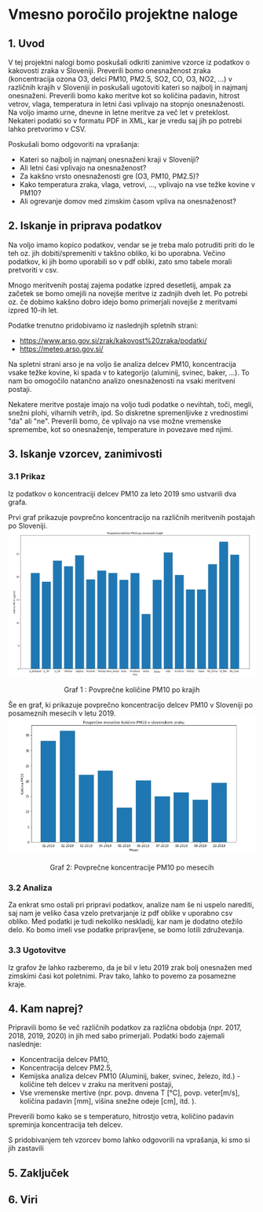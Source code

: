 # Vmesno poročilo projektne naloge

## 1. Uvod
V tej projektni nalogi bomo poskušali odkriti zanimive vzorce iz podatkov o kakovosti zraka v Sloveniji. Preverili bomo onesnaženost zraka (koncentracija ozona O3, delci PM10, PM2.5, SO2, CO, O3, NO2, ...) v različnih krajih v Sloveniji in poskušali ugotoviti kateri so najbolj in najmanj onesnaženi. Preverili bomo kako meritve kot so količina padavin, hitrost vetrov, vlaga, temperatura in letni časi vplivajo na stopnjo onesnaženosti. Na voljo imamo urne, dnevne in letne meritve za več let v preteklost. Nekateri podatki so v formatu PDF in XML, kar je vredu saj jih po potrebi lahko pretvorimo v CSV.

Poskušali bomo odgovoriti na vprašanja:
* Kateri so najbolj in najmanj onesnaženi kraji v Sloveniji?
* Ali letni časi vplivajo na onesnaženost?
* Za kakšno vrsto onesnaženosti gre (O3, PM10, PM2.5)?
* Kako temperatura zraka, vlaga, vetrovi, ..., vplivajo na vse težke kovine v PM10?
* Ali ogrevanje domov med zimskim časom vpliva na onesnaženost?

## 2. Iskanje in priprava podatkov

Na voljo imamo kopico podatkov, vendar se je treba malo potruditi priti do le teh oz. jih dobiti/spremeniti v takšno obliko, ki bo uporabna. Večino podatkov, ki jih bomo uporabili so v pdf obliki, zato smo tabele morali pretvoriti v csv.

Mnogo meritvenih postaj zajema podatke izpred desetletij, ampak za začetek se bomo omejili na novejše meritve iz zadnjih dveh let. Po potrebi oz. če dobimo kakšno dobro idejo bomo primerjali novejše z meritvami izpred 10-ih let. 

Podatke trenutno pridobivamo iz naslednjih spletnih strani:
* https://www.arso.gov.si/zrak/kakovost%20zraka/podatki/
* https://meteo.arso.gov.si/

Na spletni strani arso je na voljo še analiza delcev PM10, koncentracija vsake težke kovine, ki spada v to kategorijo (aluminij, svinec, baker, ...). To nam bo omogočilo natančno analizo onesnaženosti na vsaki meritveni postaji.

Nekatere meritve postaje imajo na voljo tudi podatke o nevihtah, toči, megli, snežni plohi, viharnih vetrih, ipd. So diskretne spremenljivke z vrednostimi "da" ali "ne". Preverili bomo, če vplivajo na vse možne vremenske spremembe, kot so onesnaženje, temperature in povezave med njimi.

## 3. Iskanje vzorcev, zanimivosti
### 3.1 Prikaz
Iz podatkov o koncentraciji delcev PM10 za leto 2019 smo ustvarili dva grafa.

Prvi graf prikazuje povprečno koncentracijo na različnih meritvenih postajah po Sloveniji.
![Graf 1: Povprečne koncentracije PM10 po krajih](https://github.com/TilenBerlak/PR19TBANLRMIUS/blob/master/graf.PNG)

<center>Graf 1 :  Povprečne količine PM10 po krajih</center>

Še en graf, ki prikazuje povprečno koncentracijo delcev PM10 v Sloveniji po posameznih mesecih v letu 2019.
![Graf 2: Povprečne koncentracije PM10 po mesecih](https://github.com/TilenBerlak/PR19TBANLRMIUS/blob/master/graf_pm10_slovenija.PNG)


<center>Graf 2: Povprečne koncentracije PM10 po mesecih</center>

### 3.2 Analiza
Za enkrat smo ostali pri pripravi podatkov, analize nam še ni uspelo narediti, saj nam je veliko časa vzelo pretvarjanje iz pdf oblike v uporabno csv obliko. Med podatki je tudi nekoliko neskladij, kar nam je dodatno otežilo delo. Ko bomo imeli vse podatke pripravljene, se bomo lotili združevanja.

### 3.3 Ugotovitve
Iz grafov že lahko razberemo, da je bil v letu 2019 zrak bolj onesnažen med zimskimi časi kot poletnimi. Prav tako, lahko to povemo za posamezne kraje.

## 4. Kam naprej?

Pripravili bomo še več različnih podatkov za različna obdobja (npr. 2017, 2018, 2019, 2020) in jih med sabo primerjali.
Podatki bodo zajemali naslednje:
* Koncentracija delcev PM10,
* Koncentracija delcev PM2.5,
* Kemijska analiza delcev PM10 (Aluminij, baker, svinec, železo, itd.) - količine teh delcev v zraku na meritveni postaji,
* Vse vremenske mertive (npr. povp. dnvena T [°C], povp. veter[m/s], količina padavin [mm], višina snežne odeje [cm], itd. ).

Preverili bomo kako se s temperaturo, hitrostjo vetra, količino padavin spreminja koncentracija teh delcev.

S pridobivanjem teh vzorcev bomo lahko odgovorili na vprašanja, ki smo si jih zastavili

## 5. Zaključek

## 6. Viri

